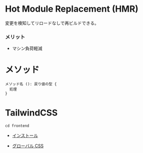 # Hot Module Replacement (HMR)

変更を検知してリロードなしで再ビルドできる。

### メリット

- マシン負荷軽減

# メソッド

```
メソッド名 (): 戻り値の型 {
  処理
}
```

# TailwindCSS

```
cd frontend
```

- [インストール](https://tailwindcss.com/docs/guides/nextjs)

- [グローバル CSS](https://maku.blog/p/s9iry9g/)
